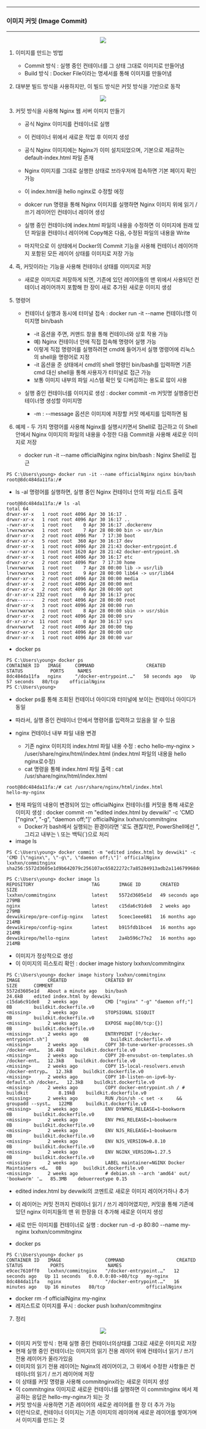 -----
### 이미지 커밋 (Image Commit)
-----
<div align="center">
<img src="https://github.com/user-attachments/assets/19ce63ef-1959-4b5f-a4ce-f3fddaf2b64d">
</div>

1. 이미지를 만드는 방법
   - Commit 방식 : 실행 중인 컨테이너를 그 상태 그대로 이미지로 만들어냄
   - Build 방식 : Docker File이라는 명세서를 통해 이미지를 만들어냄

2. 대부분 빌드 방식을 사용하지만, 이 빌드 방식은 커밋 방식을 기반으로 동작

<div align="center">
<img src="https://github.com/user-attachments/assets/2c1c83cc-5735-4fa1-b5de-5ffecb568046">
</div>

3. 커밋 방식을 사용해 Nginx 웹 서버 이미지 만들기
   - 공식 Nginx 이미지를 컨테이너로 실행
   - 이 컨테이너 위에서 새로운 작업 후 이미지 생성
   - 공식 Nginx 이미지에는 Nginx가 이미 설치되었으며, 기본으로 제공하는 default-index.html 파일 존재
   - Nginx 이미지를 그대로 실행한 상태로 브라우저에 접속하면 기본 페이지 확인 가능
   - 이 index.html을 hello nginx로 수정할 에정
  
   - dokcer run 명령을 통해 Nginx 이미지를 실행하면 Nginx 이미지 위에 읽기 / 쓰기 레이어인 컨테이너 레이어 생성
   - 실행 중인 컨테이너에 index.html 파일의 내용을 수정하면 이 이미지에 원래 있던 파일을 컨테이너 레이어에 Copy해온 다음, 수정된 파일의 내용을 Write
   - 마지막으로 이 상태에서 Docker의 Commit 기능을 사용해 컨테이너 레이어까지 포함된 모든 레이어 상태를 이미지로 저장 가능

4. 즉, 커밋이라는 기능을 사용해 컨테이너 상태를 이미지로 저장
   - 새로운 이미지로 저장하게 되면, 기존에 있던 레이어들의 맨 위에서 사용되던 컨테이너 레이어까지 포함해 한 장이 새로 추가된 새로운 이미지 생성
  
5. 명령어
   - 컨테이너 실행과 동시에 터미널 접속 : docker run -it --name 컨테이너명 이미지명 bin/bash
     + -it 옵션을 주면, 커맨드 창을 통해 컨테이너와 상호 작용 가능
     + 예) Nginx 컨테이너 안에 직접 접속해 명령어 실행 가능
     + 이렇게 직접 명령어를 실행하려면 cmd에 들어가서 실행 명령어에 리눅스의 shell을 명령어로 지정
     + -it 옵션을 준 상태에서 cmd의 shell 명령인 bin/bash를 입력하면 기존 cmd 대신 shell을 통해 사용자가 터미널로 접근 가능
     + 보통 이미지 내부의 파일 시스템 확인 및 디버깅하는 용도로 많이 사용

   - 실행 중인 컨테이너를 이미지로 생성 : docker commit -m 커밋명 실행중인컨테이너명 생성할 이미지명
     + -m : --message 옵션은 이미지에 저장할 커밋 메세지를 입력하면 됨

6. 예제 - 두 가지 명령어를 사용해 Nginx를 실행시키면서 Shell로 접근하고 이 Shell 안에서 Nginx 이미지의 파일의 내용을 수정한 다음 Commit을 사용해 새로운 이미지로 저장
   - docker run -it --name officialNginx nginx bin/bash : Nginx Shell로 접근
```
PS C:\Users\young> docker run -it --name officialNginx nginx bin/bash
root@8dc484da11fa:/#
```
  - ls -al 명령어를 실행하면, 실행 중인 Nginx 컨테이너 안의 파일 리스트 출력
```
root@8dc484da11fa:/# ls -al
total 64
drwxr-xr-x   1 root root 4096 Apr 30 16:17 .
drwxr-xr-x   1 root root 4096 Apr 30 16:17 ..
-rwxr-xr-x   1 root root    0 Apr 30 16:17 .dockerenv
lrwxrwxrwx   1 root root    7 Apr 28 00:00 bin -> usr/bin
drwxr-xr-x   2 root root 4096 Mar  7 17:30 boot
drwxr-xr-x   5 root root  360 Apr 30 16:17 dev
drwxr-xr-x   1 root root 4096 Apr 28 21:43 docker-entrypoint.d
-rwxr-xr-x   1 root root 1620 Apr 28 21:42 docker-entrypoint.sh
drwxr-xr-x   1 root root 4096 Apr 30 16:17 etc
drwxr-xr-x   2 root root 4096 Mar  7 17:30 home
lrwxrwxrwx   1 root root    7 Apr 28 00:00 lib -> usr/lib
lrwxrwxrwx   1 root root    9 Apr 28 00:00 lib64 -> usr/lib64
drwxr-xr-x   2 root root 4096 Apr 28 00:00 media
drwxr-xr-x   2 root root 4096 Apr 28 00:00 mnt
drwxr-xr-x   2 root root 4096 Apr 28 00:00 opt
dr-xr-xr-x 232 root root    0 Apr 30 16:17 proc
drwx------   2 root root 4096 Apr 28 00:00 root
drwxr-xr-x   3 root root 4096 Apr 28 00:00 run
lrwxrwxrwx   1 root root    8 Apr 28 00:00 sbin -> usr/sbin
drwxr-xr-x   2 root root 4096 Apr 28 00:00 srv
dr-xr-xr-x  11 root root    0 Apr 30 16:17 sys
drwxrwxrwt   2 root root 4096 Apr 28 00:00 tmp
drwxr-xr-x   1 root root 4096 Apr 28 00:00 usr
drwxr-xr-x   1 root root 4096 Apr 28 00:00 var
```
  - docker ps
```
PS C:\Users\young> docker ps
CONTAINER ID   IMAGE     COMMAND                   CREATED          STATUS          PORTS     NAMES
8dc484da11fa   nginx     "/docker-entrypoint.…"   58 seconds ago   Up 57 seconds   80/tcp    officialNginx
PS C:\Users\young>
```

  - docker ps를 통해 조회된 컨테이너 아이디와 터미널에 보이는 컨테이너 아이디가 동일
  - 따라서, 실행 중인 컨테이너 안에서 명령어를 입력하고 있음을 알 수 있음

  - nginx 컨테이너 내부 파일 내용 변경
    + 기존 nginx 이미지의 index.html 파일 내용 수정 : echo hello-my-nginx > /user/share/nginx/html/index.html (index.html 파일의 내용을 hello nginx로수정)
    + cat 명령을 통해 index.html 파일 출력 : cat /usr/share/nginx/html/index.html
```
root@8dc484da11fa:/# cat /usr/share/nginx/html/index.html
hello-my-nginx
```

 - 현재 파일의 내용이 변경되어 있는 officialNginx 컨테이너를 커밋을 통해 새로운 이미지 생성 : docker commit -m "edited index.html by devwiki" -c 'CMD [\"nginx\", \"-g\", \"daemon off;\"]' officialNginx lxxhxn/commitnginx
   + Docker가 bash에서 실행되는 환경이라면 '로도 괜찮지만, PowerShell에선 ", 그리고 내부는 \ 또는 백틱(`)으로 처리
 - image ls
```
PS C:\Users\young> docker commit -m "edited index.html by devwiki" -c 'CMD [\"nginx\", \"-g\", \"daemon off;\"]' officialNginx lxxhxn/commitnginx
sha256:5572d3605e1d9b642079c256107ac65822272c7a85284913adb2a114679968dd

PS C:\Users\young> docker image ls
REPOSITORY                     TAG       IMAGE ID       CREATED          SIZE
lxxhxn/commitnginx             latest    5572d3605e1d   49 seconds ago   279MB
nginx                          latest    c15da6c91de8   2 weeks ago      279MB
devwikirepo/pre-config-nginx   latest    5ceec1eee681   16 months ago    214MB
devwikirepo/config-nginx       latest    b915fdb1bce4   16 months ago    214MB
devwikirepo/hello-nginx        latest    2a4b596c77e2   16 months ago    214MB
```
  - 이미지가 정상적으로 생성
  - 이 이미지의 히스토리 확인 : docker image history lxxhxn/commitnginx
```
PS C:\Users\young> docker image history lxxhxn/commitnginx
IMAGE          CREATED              CREATED BY                                       SIZE      COMMENT
5572d3605e1d   About a minute ago   bin/bash                                         24.6kB    edited index.html by devwiki
c15da6c91de8   2 weeks ago          CMD ["nginx" "-g" "daemon off;"]                 0B        buildkit.dockerfile.v0
<missing>      2 weeks ago          STOPSIGNAL SIGQUIT                               0B        buildkit.dockerfile.v0
<missing>      2 weeks ago          EXPOSE map[80/tcp:{}]                            0B        buildkit.dockerfile.v0
<missing>      2 weeks ago          ENTRYPOINT ["/docker-entrypoint.sh"]             0B        buildkit.dockerfile.v0
<missing>      2 weeks ago          COPY 30-tune-worker-processes.sh /docker-ent…   16.4kB    buildkit.dockerfile.v0
<missing>      2 weeks ago          COPY 20-envsubst-on-templates.sh /docker-ent…   12.3kB    buildkit.dockerfile.v0
<missing>      2 weeks ago          COPY 15-local-resolvers.envsh /docker-entryp…   12.3kB    buildkit.dockerfile.v0
<missing>      2 weeks ago          COPY 10-listen-on-ipv6-by-default.sh /docker…   12.3kB    buildkit.dockerfile.v0
<missing>      2 weeks ago          COPY docker-entrypoint.sh / # buildkit           8.19kB    buildkit.dockerfile.v0
<missing>      2 weeks ago          RUN /bin/sh -c set -x     && groupadd --syst…   122MB     buildkit.dockerfile.v0
<missing>      2 weeks ago          ENV DYNPKG_RELEASE=1~bookworm                    0B        buildkit.dockerfile.v0
<missing>      2 weeks ago          ENV PKG_RELEASE=1~bookworm                       0B        buildkit.dockerfile.v0
<missing>      2 weeks ago          ENV NJS_RELEASE=1~bookworm                       0B        buildkit.dockerfile.v0
<missing>      2 weeks ago          ENV NJS_VERSION=0.8.10                           0B        buildkit.dockerfile.v0
<missing>      2 weeks ago          ENV NGINX_VERSION=1.27.5                         0B        buildkit.dockerfile.v0
<missing>      2 weeks ago          LABEL maintainer=NGINX Docker Maintainers <d…   0B        buildkit.dockerfile.v0
<missing>      2 weeks ago          # debian.sh --arch 'amd64' out/ 'bookworm' '…   85.3MB    debuerreotype 0.15
```
  - edited index.html by devwiki의 코멘트로 새로운 이미지 레이어가하나 추가
  - 이 레이어는 커밋 전까지 컨테이너 읽기 / 쓰기 레이어였지만, 커밋을 통해 기존에 있던 nginx 이미지들의 맨 위 한장을 더 추가해 새로운 이미지 생성

  - 새로 만든 이미지를 컨테이너로 실행 : docker run -d -p 80:80 --name my-nginx lxxhxn/commitnginx
  - docker ps
```
PS C:\Users\young> docker ps
CONTAINER ID   IMAGE                COMMAND                   CREATED          STATUS          PORTS                NAMES
e9cec7610ff0   lxxhxn/commitnginx   "/docker-entrypoint.…"   12 seconds ago   Up 11 seconds   0.0.0.0:80->80/tcp   my-nginx
8dc484da11fa   nginx                "/docker-entrypoint.…"   16 minutes ago   Up 16 minutes   80/tcp               officialNginx
```

  - docker rm -f officialNginx my-nginx
  - 레지스트로 이미지를 푸시 : docker push lxxhxn/commitnginx

7. 정리
<div align="center">
<img src="https://github.com/user-attachments/assets/db78e52c-901b-431d-9acf-ce99593c6a4a">
</div>

  - 이미지 커밋 방식 : 현재 실행 중인 컨테이너의상태를 그대로 새로운 이미지로 저장
  - 현재 실행 중인 컨테이너는 이미지의 읽기 전용 레이어 위에 컨테이너 읽기 / 쓰기 전용 레이어가 올라가있음
  - 이미지의 읽기 전용 레이어는 Nginx의 레이어이고, 그 위에서 수정한 사항들은 컨테이너의 읽기 / 쓰기 레이어에 저장
  - 이 상태를 커밋 명령을 사용해 commitnginx라는 새로운 이미지 생성
  - 이 commitnginx 이미지로 새로운 컨테이너를 실행하면 이 commitnginx 에서 제공하는 응답은 hello-my-nginx가 되는 것
  - 커밋 방식을 사용하면 기존 레이어의 새로운 레이어를 한 장 더 추가 가능
  - 이런식으로, 컨테이너 이미지는 기존 이미지의 레이어에 새로운 레이어를 쌓여가며서 이미지를 만드는 것
